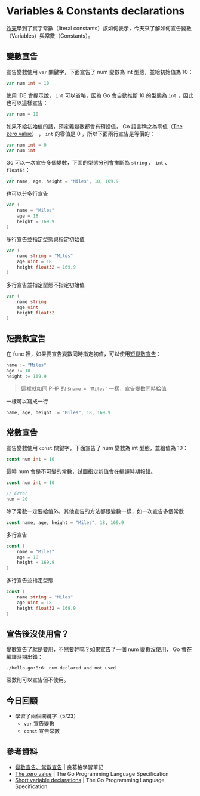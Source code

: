 # Variables & Constants declarations

[昨天][Day 4]學到了實字常數（literal constants）該如何表示，今天來了解如何宣告變數（Variables）與常數（Constants）。

## 變數宣告

宣告變數使用 `var` 關鍵字，下面宣告了 num 變數為 int 型態，並給初始值為 10：

```go
var num int = 10
```

使用 IDE 會提示說， `int` 可以省略，因為 Go 會自動推斷 10 的型態為 `int` ，因此也可以這樣宣告：

```go
var num = 10
```

如果不給初始值的話，預定義變數都會有預設值， Go 語言稱之為零值（[The zero value][]） ， `int` 的零值是 0 ，所以下面兩行宣告是等價的：

```go
var num int = 0
var num int
```

Go 可以一次宣告多個變數，下面的型態分別會推斷為 `string` 、 `int` 、 `float64`：

```go
var name, age, height = "Miles", 18, 169.9
```

也可以分多行宣告

```go
var (
	name = "Miles"
	age = 18
	height = 169.9
)
```

多行宣告並指定型態與指定初始值

```go
var (
	name string = "Miles"
	age uint = 18
	height float32 = 169.9
)
```

多行宣告並指定型態不指定初始值

```go
var (
	name string
	age uint
	height float32
)
```

## 短變數宣告

在 func 裡，如果要宣告變數同時指定初值，可以使用[短變數宣告][Short variable declarations]：

```go
name := "Miles"
age := 18
height := 169.9
```

> 這裡就如同 PHP 的 `$name = 'Miles'` 一樣，宣告變數同時給值

一樣可以寫成一行

```go
name, age, height := "Miles", 18, 169.9
```

## 常數宣告

宣告變數使用 `const` 關鍵字，下面宣告了 num 變數為 int 型態，並給值為 10：

```go
const num int = 10
```

這時 num 會是不可變的常數，試圖指定新值會在編譯時期報錯。

```go
const num int = 10

// Error
num = 20
```

除了常數一定要給值外，其他宣告的方法都跟變數一樣，如一次宣告多個常數

```go
const name, age, height = "Miles", 18, 169.9
```

多行宣告

```go
const (
	name = "Miles"
	age = 18
	height = 169.9
)
```

多行宣告並指定型態

```go
const (
	name string = "Miles"
	age uint = 18
	height float32 = 169.9
)
```

## 宣告後沒使用會？

變數宣告了就是要用，不然要幹嘛？如果宣告了一個 num 變數沒使用， Go 會在編譯時期出錯：

```
./hello.go:8:6: num declared and not used
```

常數則可以宣告但不使用。

## 今日回顧

* 學習了兩個關鍵字（5/23）
  + `var` 宣告變數
  + `const` 宣告常數

## 參考資料

* [變數宣告、常數宣告][] | 良葛格學習筆記
* [The zero value][] | The Go Programming Language Specification
* [Short variable declarations][] | The Go Programming Language Specification

[變數宣告、常數宣告]: https://openhome.cc/Gossip/Go/VariableConstantDeclaration.html
[The zero value]: https://golang.org/ref/spec#The_zero_value
[Short variable declarations]: https://golang.org/ref/spec#Short_variable_declarations
[Day 4]: /docs/day04.md
